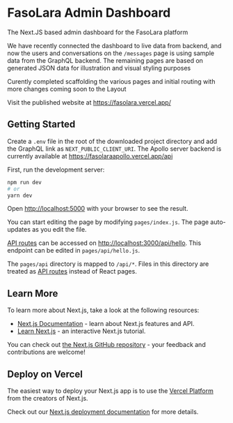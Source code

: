 # FasoLara Admin Dashboard

The Next.JS based admin dashboard for the FasoLara platform

We have recently connected the dashboard to live data from backend, and now the users and conversations on the `/messages` page is using sample data from the GraphQL backend.  The remaining pages are based on generated JSON data for illustration and visual styling purposes

Curently completed scaffolding the various pages and initial routing with more changes coming soon to the Layout

Visit the published website at https://fasolara.vercel.app/

## Getting Started

Create a `.env` file in the root of the downloaded project directory and add the GraphQL link as `NEXT_PUBLIC_CLIENT_URI`. The Apollo server backend is currently available at https://fasolaraapollo.vercel.app/api

First, run the development server:

```bash
npm run dev
# or
yarn dev
```

Open [http://localhost:5000](http://localhost:5000) with your browser to see the result.

You can start editing the page by modifying `pages/index.js`. The page auto-updates as you edit the file.

[API routes](https://nextjs.org/docs/api-routes/introduction) can be accessed on [http://localhost:3000/api/hello](http://localhost:3000/api/hello). This endpoint can be edited in `pages/api/hello.js`.

The `pages/api` directory is mapped to `/api/*`. Files in this directory are treated as [API routes](https://nextjs.org/docs/api-routes/introduction) instead of React pages.

## Learn More

To learn more about Next.js, take a look at the following resources:

- [Next.js Documentation](https://nextjs.org/docs) - learn about Next.js features and API.
- [Learn Next.js](https://nextjs.org/learn) - an interactive Next.js tutorial.

You can check out [the Next.js GitHub repository](https://github.com/vercel/next.js/) - your feedback and contributions are welcome!

## Deploy on Vercel

The easiest way to deploy your Next.js app is to use the [Vercel Platform](https://vercel.com/new?utm_medium=default-template&filter=next.js&utm_source=create-next-app&utm_campaign=create-next-app-readme) from the creators of Next.js.

Check out our [Next.js deployment documentation](https://nextjs.org/docs/deployment) for more details.
